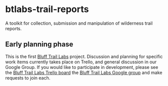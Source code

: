 # btlabs-trail-reports

A toolkit for collection, submission and manipulation of wilderness trail reports.

## Early planning phase

This is the first [Bluff Trail Labs](https://wrweo.ca/wp/bluff-trail-labs/) project. Discussion and planning for specific work items currently takes place on Trello, and general discussion in our Google Group. If you would like to participate in development, please see the [Bluff Trail Labs Trello board](https://trello.com/b/wgZOCW49/bluff-trail-labs) the [Bluff Trail Labs Google group](https://groups.google.com/forum/#!forum/bluff-trail-labs) and make requests to join each.
